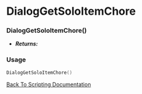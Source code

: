 # DialogGetSoloItemChore

### DialogGetSoloItemChore()
- ***Returns:*** 

### Usage

```Lua
DialogGetSoloItemChore()
```


[Back To Scripting Documentation](../README.md)
